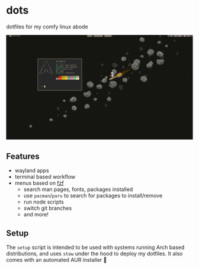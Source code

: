 # dots

dotfiles for my comfy linux abode

![example](./_examples/desktop1.png)

## Features

- wayland apps
- terminal based workflow
- menus based on [fzf] 
  - search man pages, fonts, packages installed
  - use `pacman`/`paru` to search for packages to install/remove
  - run node scripts
  - switch git branches
  - and more!

## Setup

The `setup` script is intended to be used with systems running Arch based distributions, and uses `stow` under the hood to deploy my dotfiles. It also comes with an automated AUR installer 🙂

[fzf]:https://github.com/junegunn/fzf
